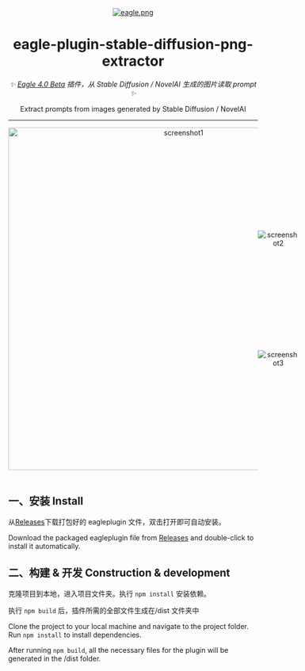 <div align="center">
<a href="https://eagle.cool/" target="_blank"><img src="https://oss-app.eagle.cool/website/logo.png"  alt="eagle.png"></a>

# eagle-plugin-stable-diffusion-png-extractor

_✨ [Eagle 4.0 Beta](https://eagle.cool/blog/post/4.0-beta) 插件，从 Stable Diffusion / NovelAI 生成的图片读取 prompt ✨_

Extract prompts from images generated by Stable Diffusion / NovelAI

<hr>
<div style="width:100%;display:flex;flex-direction: row;justify-content: space-evenly;">
<img src="https://p.inari.site/usr/369/66a5e7f647c64.png" style="height:692px;" alt="screenshot1">
<div style="display:flex;flex-direction: column;justify-content: space-evenly;">
<img src="https://p.inari.site/usr/369/66a5e7f633394.png"  alt="screenshot2">
<img src="https://p.inari.site/usr/369/66a5e7f64ede1.png"  alt="screenshot3">
</div>
</div>

<br>

</div>

## 一、**安装 Install**

从[Releases](https://github.com/cpuopt/eagle-plugin-stable-diffusion-png-extractor/releases/tag/nightly)下载打包好的 eagleplugin 文件，双击打开即可自动安装。

Download the packaged eagleplugin file from [Releases](https://github.com/cpuopt/eagle-plugin-stable-diffusion-png-extractor/releases/tag/nightly) and double-click to install it automatically.

## 二、**构建 & 开发 Construction & development**

克隆项目到本地，进入项目文件夹。执行
`npm install`
安装依赖。

执行
`npm build`
后，插件所需的全部文件生成在/dist 文件夹中

Clone the project to your local machine and navigate to the project folder. Run
`npm install`
to install dependencies.

After running
`npm build`,
all the necessary files for the plugin will be generated in the /dist folder.
